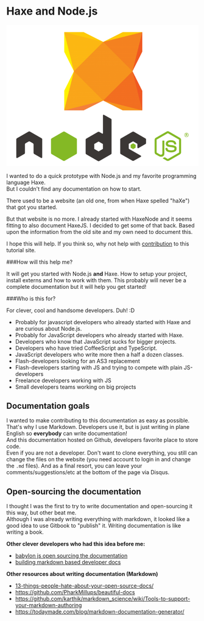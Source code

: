 # Haxe and Node.js

![Haxe logo](img/haxe_nodejs_logos.png) 

I wanted to do a quick prototype with Node.js and my favorite programming language Haxe.  
But I couldn't find any documentation on how to start.  

There used to be a website (an old one, from when Haxe spelled "haXe") that got you started.

But that website is no more. I already started with HaxeNode and it seems fitting to also document HaxeJS. I decided to get some of that back.
Based upon the information from the old site and my own need to document this.

I hope this will help. If you think so, why not help with [contribution](contribute.md) to this tutorial site.


###How will this help me?

It will get you started with Node.js **and** Haxe.
How to setup your project, install externs and how to work with them. This probably will never be a complete documentation but it will help you get started!

###Who is this for?

For clever, cool and handsome developers. Duh! :D

* Probably for javascript developers who already started with Haxe and are curious about Node.js.
* Probably for JavaScript developers who already started with Haxe.
* Developers who know that JavaScript sucks for bigger projects. 
* Developers who have tried CoffeeScript and TypeScript.
* JavaScript developers who write more then a half a dozen classes.
* Flash-developers looking for an AS3 replacement
* Flash-developers starting with JS and trying to compete with plain JS-developers
* Freelance developers working with JS
* Small developers teams working on big projects  

## Documentation goals

I wanted to make contributing to this documentation as easy as possible.  
That's why I use Markdown. Developers use it, but is just writing in plane English so **everybody** can write documentation!  
And this documentation hosted on Github, developers favorite place to store code.  
Even if you are not a developer. Don't want to clone everything, you still can change the files on the website (you need account to login in and change the `.md` files).
And as a final resort, you can leave your comments/suggestions/etc at the bottom of the page via Disqus.


## Open-sourcing the documentation

I thought I was the first to try to write documentation and open-sourcing it this way, but other beat me.  
Although I was already writing everything with markdown, it looked like a good idea to use Gitbook to "publish" it. Writing documentation is like writing a book.

**Other clever developers who had this idea before me:**  

* [babylon js open sourcing the documentation](http://blogs.msdn.com/b/eternalcoding/archive/2015/08/11/babylon-js-open-sourcing-the-documentation.aspx)
* [building markdown based developer docs](https://medium.com/code-stories/building-markdown-based-developer-docs-87c0317c56f7)


**Other resources about writing documentation (Markdown)**

* [13-things-people-hate-about-your-open-source-docs/](http://blog.smartbear.com/careers/13-things-people-hate-about-your-open-source-docs/)
* <https://github.com/PharkMillups/beautiful-docs>
* <https://github.com/karthik/markdown_science/wiki/Tools-to-support-your-markdown-authoring>
* <https://todaymade.com/blog/markdown-documentation-generator/>

